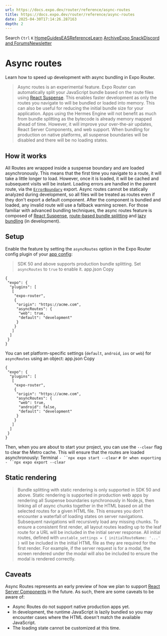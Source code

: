 ```yaml
---
url: https://docs.expo.dev/router/reference/async-routes
title: https://docs.expo.dev/router/reference/async-routes
date: 2025-04-30T17:14:26.287163
depth: 2
---
```


Search
`Ctrl` `K`
[Home](https://docs.expo.dev/)[Guides](https://docs.expo.dev/guides/overview)[EAS](https://docs.expo.dev/eas)[Reference](https://docs.expo.dev/versions/latest)[Learn](https://docs.expo.dev/tutorial/overview)
[Archive](https://docs.expo.dev/archive)[Expo Snack](https://snack.expo.dev)[Discord and Forums](https://chat.expo.dev)[Newsletter](https://expo.dev/mailing-list/signup)
# Async routes
Learn how to speed up development with async bundling in Expo Router.
> Async routes is an experimental feature.
Expo Router can automatically split your JavaScript bundle based on the route files using [React Suspense](https://react.dev/reference/react/Suspense). This enables faster development as only the routes you navigate to will be bundled or loaded into memory. This can also be useful for reducing the initial bundle size for your application.
Apps using the Hermes Engine will not benefit as much from bundle splitting as the bytecode is already memory mapped ahead of time. However, it will improve your over-the-air updates, React Server Components, and web support.
> When bundling for production on native platforms, all suspense boundaries will be disabled and there will be no loading states.
## How it works
All Routes are wrapped inside a suspense boundary and are loaded asynchronously. This means that the first time you navigate to a route, it will take a little longer to load. However, once it is loaded, it will be cached and subsequent visits will be instant.
Loading errors are handled in the parent route, via the [`ErrorBoundary`](https://docs.expo.dev/router/error-handling#errorboundary) export.
Async routes cannot be statically analyzed during development, so all files will be treated as routes even if they don't export a default component. After the component is bundled and loaded, any invalid route will use a fallback warning screen.
For those familiar with advanced bundling techniques, the async routes feature is composed of [React Suspense](https://react.dev/docs/concurrent-mode-suspense), [route-based bundle splitting](https://legacy.reactjs.org/docs/code-splitting.html#route-based-code-splitting) and [lazy bundling](https://github.com/react-native-community/discussions-and-proposals/blob/main/proposals/0605-lazy-bundling.md) (in development).
## Setup
Enable the feature by setting the `asyncRoutes` option in the Expo Router config plugin of your [app config](https://docs.expo.dev/versions/latest/config/app):
> SDK 50 and above supports production bundle splitting. Set `asyncRoutes` to `true` to enable it.
app.json
Copy
```
{
 "expo": {
  "plugins": [
   [
    "expo-router",
    {
     "origin": "https://acme.com",
     "asyncRoutes": {
      "web": true,
      "default": "development"
     }
    }
   ]
  ]
 }
}

```

You can set platform-specific settings (`default`, `android`, `ios` or `web`) for `asyncRoutes` using an object:
app.json
Copy
```
{
 "expo": {
  "plugins": [
   [
    "expo-router",
    {
     "origin": "https://acme.com",
     "asyncRoutes": {
      "web": true,
      "android": false,
      "default": "development"
     }
    }
   ]
  ]
 }
}

```

Then, when you are about to start your project, you can use the `--clear` flag to clear the Metro cache. This will ensure that the routes are loaded asynchronously:
Terminal
`- ``npx expo start --clear`
`# Or when exporting`
`- ``npx expo export --clear`
## Static rendering
> Bundle splitting with static rendering is only supported in SDK 50 and above.
Static rendering is supported in production web apps by rendering all Suspense boundaries synchronously in Node.js, then linking all of async chunks together in the HTML based on all the selected routes for a given HTML file. This ensures you don't encounter a waterfall of loading states on server navigations. Subsequent navigations will recursively load any missing chunks.
To ensure a consistent first render, all layout routes leading up to the leaf route for a URL will be included in the initial server response.
All initial routes, defined with `unstable_settings = { initialRouteName: '...' }` will be included in the initial HTML file as they are required for the first render. For example, if the server request is for a modal, the screen rendered under the modal will also be included to ensure the modal is rendered correctly.
## Caveats
Async Routes represents an early preview of how we plan to support [React Server Components](https://react.dev/blog/2023/03/22/react-labs-what-we-have-been-working-on-march-2023#react-server-components) in the future. As such, there are some caveats to be aware of:
  * Async Routes do not support native production apps yet.
  * In development, the runtime JavaScript is lazily bundled so you may encounter cases where the HTML doesn't match the available JavaScript.
  * The loading state cannot be customized at this time.




